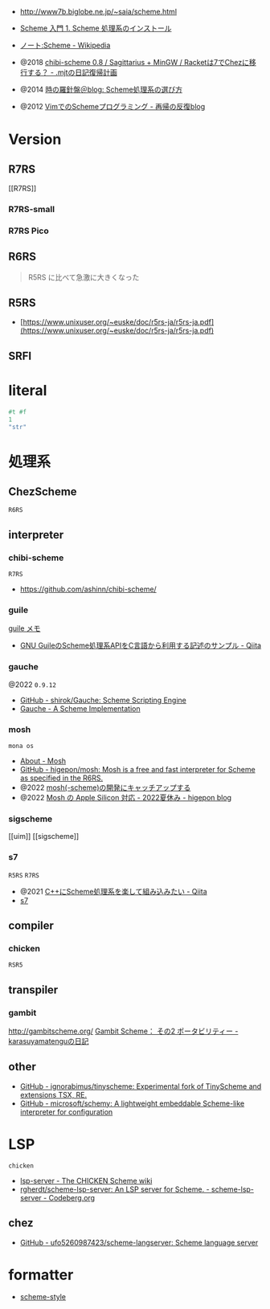 - http://www7b.biglobe.ne.jp/~saia/scheme.html
- [Scheme 入門 1. Scheme 処理系のインストール](https://www.shido.info/lisp/scheme1.html)
- [ノート:Scheme - Wikipedia](https://ja.wikipedia.org/wiki/%E3%83%8E%E3%83%BC%E3%83%88%3AScheme)

- @2018 [chibi-scheme 0.8 / Sagittarius + MinGW / Racketは7でChezに移行する？ - .mjtの日記復帰計画](https://mjt.hatenadiary.com/entry/20180128/p1)
- @2014 [時の羅針盤＠blog: Scheme処理系の選び方](https://compassoftime.blogspot.com/2014/01/scheme.html)
- @2012 [VimでのSchemeプログラミング - 再帰の反復blog](https://lemniscus.hatenablog.com/entry/20120409/1333942456)

# Version

## R7RS

[[R7RS]]

### R7RS-small

### R7RS Pico

## R6RS

> R5RS に比べて急激に大きくなった

## R5RS

- [https://www.unixuser.org/~euske/doc/r5rs-ja/r5rs-ja.pdf](https://www.unixuser.org/~euske/doc/r5rs-ja/r5rs-ja.pdf)

## SRFI

# literal

```scm
#t #f
1
"str"
```

# 処理系

## ChezScheme

`R6RS`

## interpreter

### chibi-scheme

`R7RS`

- https://github.com/ashinn/chibi-scheme/

### guile

[guile メモ](http://7ujm.net/etc/guile.html)

- [GNU GuileのScheme処理系APIをC言語から利用する記述のサンプル - Qiita](https://qiita.com/ytaki0801/items/83f8bc510342b7945519)

### gauche

@2022 `0.9.12`

- [GitHub - shirok/Gauche: Scheme Scripting Engine](https://github.com/shirok/Gauche)
- [Gauche - A Scheme Implementation](https://practical-scheme.net/gauche/index-j.html)

### mosh

`mona os`

- [About - Mosh](https://mosh.monaos.org/files/doc/text/About-txt.html)
- [GitHub - higepon/mosh: Mosh is a free and fast interpreter for Scheme as specified in the R6RS.](https://github.com/higepon/mosh)
- @2022 [mosh(-scheme)の開発にキャッチアップする](https://zenn.dev/okuoku/scraps/d7484b85fecd18)
- @2022 [Mosh の Apple Silicon 対応 - 2022夏休み - higepon blog](https://higepon.hatenablog.com/entry/2022/08/04/171319)

### sigscheme

[[uim]] [[sigscheme]]

### s7

`R5RS` `R7RS`

- @2021 [C++にScheme処理系を楽して組み込みたい - Qiita](https://qiita.com/ossan-buhibuhi/items/98520f3adb1c70cb0475)
- [s7](https://ccrma.stanford.edu/software/snd/snd/s7.html)

## compiler

### chicken

`RSR5`

## transpiler

### gambit

http://gambitscheme.org/
[Gambit Scheme： その2 ポータビリティー - karasuyamatenguの日記](https://karasuyamatengu.hatenadiary.org/entry/20101104/1288850582)

## other

- [GitHub - ignorabimus/tinyscheme: Experimental fork of TinyScheme and extensions TSX, RE.](https://github.com/ignorabimus/tinyscheme)
- [GitHub - microsoft/schemy: A lightweight embeddable Scheme-like interpreter for configuration](https://github.com/microsoft/schemy)

# LSP

`chicken`

- [lsp-server - The CHICKEN Scheme wiki](https://wiki.call-cc.org/eggref/5/lsp-server)
- [rgherdt/scheme-lsp-server: An LSP server for Scheme. - scheme-lsp-server - Codeberg.org](https://codeberg.org/rgherdt/scheme-lsp-server)

## chez

- [GitHub - ufo5260987423/scheme-langserver: Scheme language server](https://github.com/ufo5260987423/scheme-langserver)

# formatter

- [scheme-style](http://community.schemewiki.org/cgi-bin/scheme.cgi?scheme-style)
